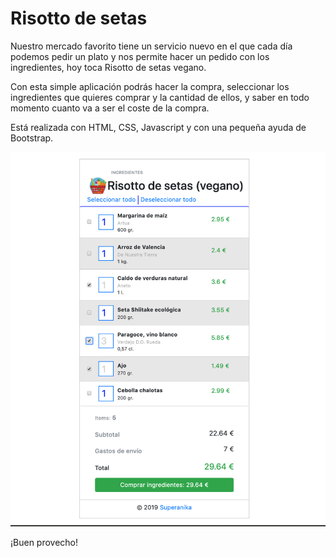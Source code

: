# Risotto de setas

Nuestro mercado favorito tiene un servicio nuevo en el que cada día podemos pedir un plato y nos permite hacer un pedido con
los ingredientes, hoy toca Risotto de setas vegano.

Con esta simple aplicación podrás hacer la compra, seleccionar los ingredientes que quieres comprar y la cantidad de ellos, 
y saber en todo momento cuanto va a ser el coste de la compra.

Está realizada con HTML, CSS, Javascript y con una pequeña ayuda de Bootstrap.

![Screenshot](screenshot.png) 

¡Buen provecho!


